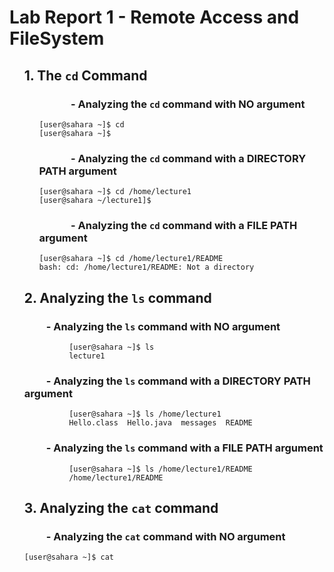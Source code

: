 # Lab Report 1 - Remote Access and FileSystem

<ul>
  
## 1. The `cd` Command

<ul>

### &nbsp;&nbsp;&nbsp;&nbsp;&nbsp;&nbsp;&nbsp;&nbsp;&nbsp;&nbsp;&nbsp;&nbsp; - Analyzing the `cd` command with **NO** argument

```
[user@sahara ~]$ cd
[user@sahara ~]$
```

### &nbsp;&nbsp;&nbsp;&nbsp;&nbsp;&nbsp;&nbsp;&nbsp;&nbsp;&nbsp;&nbsp;&nbsp; - Analyzing the `cd` command with a **DIRECTORY PATH** argument

``` 
[user@sahara ~]$ cd /home/lecture1
[user@sahara ~/lecture1]$ 
```

### &nbsp;&nbsp;&nbsp;&nbsp;&nbsp;&nbsp;&nbsp;&nbsp;&nbsp;&nbsp;&nbsp;&nbsp; - Analyzing the `cd` command with a **FILE PATH** argument

```
[user@sahara ~]$ cd /home/lecture1/README
bash: cd: /home/lecture1/README: Not a directory
```

</ul>

## 2. Analyzing the `ls` command

### &nbsp;&nbsp;&nbsp;&nbsp;&nbsp;&nbsp;&nbsp;&nbsp; - Analyzing the `ls` command with **NO** argument

<ul><ul><ul>

```
[user@sahara ~]$ ls
lecture1
```

</ul></ul></ul>

### &nbsp;&nbsp;&nbsp;&nbsp;&nbsp;&nbsp;&nbsp;&nbsp; - Analyzing the `ls` command with a **DIRECTORY PATH** argument

<ul><ul><ul>

```
[user@sahara ~]$ ls /home/lecture1
Hello.class  Hello.java  messages  README
```

</ul></ul></ul>

### &nbsp;&nbsp;&nbsp;&nbsp;&nbsp;&nbsp;&nbsp;&nbsp; - Analyzing the `ls` command with a **FILE PATH** argument

<ul><ul><ul>

```
[user@sahara ~]$ ls /home/lecture1/README
/home/lecture1/README
```

</ul></ul></ul>

## 3. Analyzing the `cat` command

### &nbsp;&nbsp;&nbsp;&nbsp;&nbsp;&nbsp;&nbsp;&nbsp; - Analyzing the `cat` command with **NO** argument


```
[user@sahara ~]$ cat

```

</ul>
